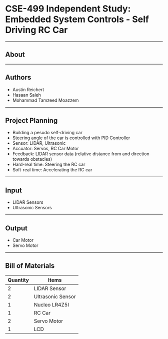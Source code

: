 # CSE-499 Independent Study: Embedded System Controls - Self Driving RC Car

-----------------------------------------------------
About
-----------------------------------------------------


-----------------------------------------------------
Authors
-----------------------------------------------------
* Austin Reichert
* Hasaan Saleh
* Mohammad Tamzeed Moazzem

-----------------------------------------------------
Project Planning
-----------------------------------------------------
* Building a pesudo self-driving car
* Steering angle of the car is controlled with PID Controller
* Sensor: LIDAR, Ultrasonic
* Accuator: Servos, RC Car Motor
* Feedback: LIDAR sensor data (relative distance from and direction towards obstacles)
* Hard-real time: Steering the RC car
* Soft-real time: Accelerating the RC car

-----------------------------------------------------
Input
-----------------------------------------------------
* LIDAR Sensors
* Ultrasonic Sensors

-----------------------------------------------------
Output
-----------------------------------------------------
* Car Motor
* Servo Motor

-----------------------------------------------------
Bill of Materials
-----------------------------------------------------
| Quantity 	| Items          	  |
|----------	|------------------ |
| 2        	| LIDAR Sensor   	  |
| 2         | Ultrasonic Sensor |
| 1        	| Nucleo LR4Z5I  	  |
| 1        	| RC Car         	  |
| 2        	| Servo Motor    	  |
| 1        	| LCD            	  |



